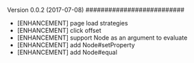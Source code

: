 
Version 0.0.2 (2017-07-08)
##########################
* [ENHANCEMENT] page load strategies
* [ENHANCEMENT] click offset
* [ENHANCEMENT] support Node as an argument to evaluate
* [ENHANCEMENT] add Node#setProperty
* [ENHANCEMENT] add Node#equal

